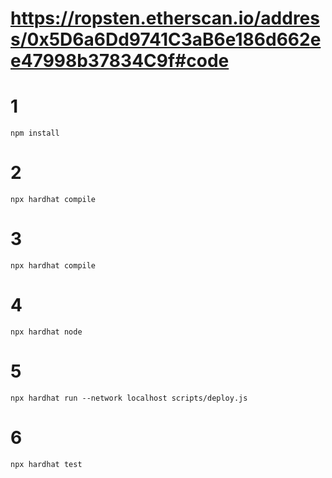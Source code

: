 # https://ropsten.etherscan.io/address/0x5D6a6Dd9741C3aB6e186d662ee47998b37834C9f#code

# 1

```
npm install
```

# 2

```
npx hardhat compile
```

# 3

```
npx hardhat compile
```

# 4

```
npx hardhat node
```

# 5

```
npx hardhat run --network localhost scripts/deploy.js
```

# 6

```
npx hardhat test
```
